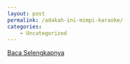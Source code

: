```yaml
---
layout: post
permalink: /adakah-ini-mimpi-karaoke/
categories:
    - Uncategorized
---
```


[Baca Selengkapnya](/09)
